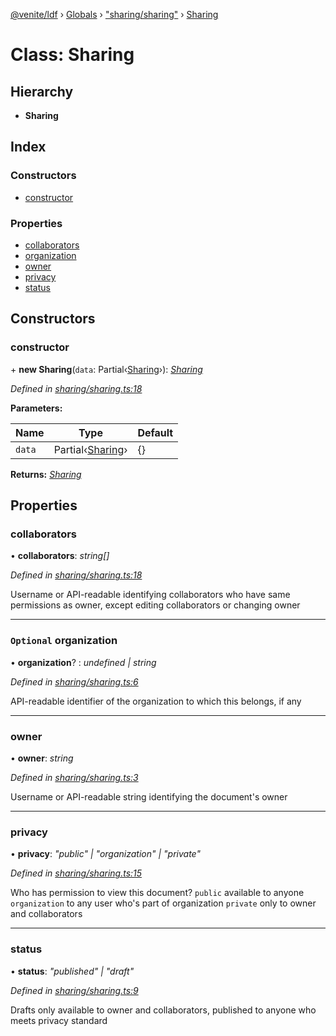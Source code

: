 [@venite/ldf](../README.md) › [Globals](../globals.md) › ["sharing/sharing"](../modules/_sharing_sharing_.md) › [Sharing](_sharing_sharing_.sharing.md)

# Class: Sharing

## Hierarchy

* **Sharing**

## Index

### Constructors

* [constructor](_sharing_sharing_.sharing.md#constructor)

### Properties

* [collaborators](_sharing_sharing_.sharing.md#collaborators)
* [organization](_sharing_sharing_.sharing.md#optional-organization)
* [owner](_sharing_sharing_.sharing.md#owner)
* [privacy](_sharing_sharing_.sharing.md#privacy)
* [status](_sharing_sharing_.sharing.md#status)

## Constructors

###  constructor

\+ **new Sharing**(`data`: Partial‹[Sharing](_sharing_sharing_.sharing.md)›): *[Sharing](_sharing_sharing_.sharing.md)*

*Defined in [sharing/sharing.ts:18](https://github.com/gbj/venite/blob/a81c9f0/ldf/src/sharing/sharing.ts#L18)*

**Parameters:**

Name | Type | Default |
------ | ------ | ------ |
`data` | Partial‹[Sharing](_sharing_sharing_.sharing.md)› | {} |

**Returns:** *[Sharing](_sharing_sharing_.sharing.md)*

## Properties

###  collaborators

• **collaborators**: *string[]*

*Defined in [sharing/sharing.ts:18](https://github.com/gbj/venite/blob/a81c9f0/ldf/src/sharing/sharing.ts#L18)*

Username or API-readable identifying collaborators who have same permissions as owner, except editing collaborators or changing owner

___

### `Optional` organization

• **organization**? : *undefined | string*

*Defined in [sharing/sharing.ts:6](https://github.com/gbj/venite/blob/a81c9f0/ldf/src/sharing/sharing.ts#L6)*

API-readable identifier of the organization to which this belongs, if any

___

###  owner

• **owner**: *string*

*Defined in [sharing/sharing.ts:3](https://github.com/gbj/venite/blob/a81c9f0/ldf/src/sharing/sharing.ts#L3)*

Username or API-readable string identifying the document's owner

___

###  privacy

• **privacy**: *"public" | "organization" | "private"*

*Defined in [sharing/sharing.ts:15](https://github.com/gbj/venite/blob/a81c9f0/ldf/src/sharing/sharing.ts#L15)*

Who has permission to view this document?
`public` available to anyone
`organization` to any user who's part of organization
`private` only to owner and collaborators

___

###  status

• **status**: *"published" | "draft"*

*Defined in [sharing/sharing.ts:9](https://github.com/gbj/venite/blob/a81c9f0/ldf/src/sharing/sharing.ts#L9)*

Drafts only available to owner and collaborators, published to anyone who meets privacy standard
